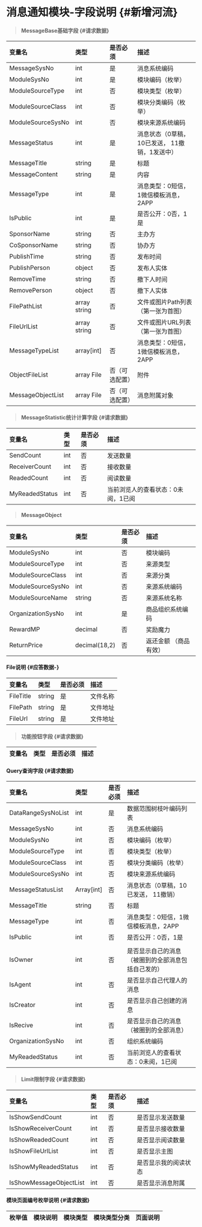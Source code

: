 # 消息通知模块-字段说明 {#新增河流}

> #### MessageBase基础字段 {#请求数据}

| 变量名 | 类型 | 是否必须 | 描述 |
| :--- | :--- | :--- | :--- |
| MessageSysNo | int | 是 | 消息系统编码 |
| ModuleSysNo | int | 是 | 模块编码（枚举） |
| ModuleSourceType | int | 否 | 模块类型（枚举） |
| ModuleSourceClass | int | 否 | 模块分类编码（枚举） |
| ModuleSourceSysNo | int | 否 | 模块来源系统编码 |
| MessageStatus | int | 是 | 消息状态（0草稿，10已发送， 11撤销，1发送中） |
| MessageTitle | string | 是 | 标题 |
| MessageContent | string | 是 | 内容 |
| MessageType | int | 是 | 消息类型：0短信，1微信模板消息，2APP |
| IsPublic | int | 是 | 是否公开：0否，1是 |
| SponsorName | string | 否 | 主办方 |
| CoSponsorName | string | 否 | 协办方 |
| PublishTime | string | 否 | 发布时间 |
| PublishPerson | object | 否 | 发布人实体 |
| RemoveTime | string | 否 | 撤下人时间 |
| RemovePerson | object | 否 | 撤下人实体 |
| FilePathList | array string | 否 | 文件或图片Path列表（第一张为首图） |
| FileUrlList | array string | 否 | 文件或图片URL列表（第一张为首图） |
| MessageTypeList|array[int] | 否 | 消息类型：0短信，1微信模板消息，2APP |
| ObjectFileList| array File| 否（可选配置） | 附件 |
| MessageObjectList| array File| 否（可选配置） | 消息附属对象|


> #### MessageStatistic统计计算字段 {#请求数据}

| 变量名 | 类型 | 是否必须 | 描述 |
| :--- | :--- | :--- | :--- |
| SendCount | int | 否 | 发送数量 |
| ReceiverCount | int | 否 | 接收数量 |
| ReadedCount | int | 否 | 阅读数量 |
| MyReadedStatus | int | 否 | 当前浏览人的查看状态：0未阅，1已阅 |

> #### MessageObject

| 变量名 | 类型 | 是否必须 | 描述 |
| :--- | :--- | :--- | :--- |
| ModuleSysNo | int | 否 | 模块编码 |
| ModuleSourceType | int | 否 | 来源类型 |
| ModuleSourceClass | int | 否 | 来源分类 |
| ModuleSourceSysNo | int | 否 | 来源系统编码 |
| ModuleSourceName| string | 否 | 来源系统名称 |
| OrganizationSysNo | int | 是 | 商品组织系统编码 |
| RewardMP| decimal| 否 | 奖励魔力|
| ReturnPrice | decimal\(18,2\) | 否 | 返还金额 （商品有效）|


#### File说明 {#应答数据-}

| 变量名 | 类型 | 是否必须 | 描述 |
| :--- | :--- | :--- | :--- |
| FileTitle| string| 是 | 文件名称 |
| FilePath| string| 是 | 文件地址 |
| FileUrl| string| 是 | 文件地址 |



> #### 功能按钮字段 {#请求数据}

| 变量名 | 类型 | 是否必须 | 描述 |
| :--- | :--- | :--- | :--- |


#### Query查询字段 {#请求数据}

| 变量名 | 类型 | 是否必须 | 描述 |
| :--- | :--- | :--- | :--- |
| DataRangeSysNoList | int | 是 | 数据范围树枝叶编码列表 |
| MessageSysNo | int | 否 | 消息系统编码 |
| ModuleSysNo | int | 否 | 模块编码（枚举） |
| ModuleSourceType | int | 否 | 模块类型（枚举） |
| ModuleSourceClass | int | 否 | 模块分类编码（枚举） |
| ModuleSourceSysNo | int | 否 | 模块来源系统编码 |
| MessageStatusList | Array\[int\] | 否 | 消息状态（0草稿，10已发送， 11撤销） |
| MessageTitle | string | 否 | 标题 |
| MessageType | int | 否 | 消息类型：0短信，1微信模板消息，2APP |
| IsPublic | int | 否 | 是否公开：0否，1是 |
|  |  |  |  |
| IsOwner | int | 否 | 是否显示自己的消息（被圈到的全部消息包括自己发的） |
| IsAgent | int | 否 | 是否显示自己代理人的消息 |
| IsCreator | int | 否 | 是否显示自己创建的消息 |
| IsRecive | int | 否 |是否显示自己的消息（被圈到的全部消息）  |
| OrganizationSysNo | int |否| 组织系统编码 |
| MyReadedStatus | int | 否 | 当前浏览人的查看状态：0未阅，1已阅 |







> #### Limit限制字段 {#请求数据}

| 变量名 | 类型 | 是否必须 | 描述 |
| :--- | :--- | :--- | :--- |
| IsShowSendCount | int | 否 | 是否显示发送数量 |
| IsShowReceiverCount | int | 否 | 是否显示接收数量 |
| IsShowReadedCount | int | 否 | 是否显示阅读数量 |
| IsShowFileUrlList  | int | 否 | 是否显示主图 |
| IsShowMyReadedStatus   | int | 否 | 是否显示我的阅读状态 |
| IsShowMessageObjectList   | int | 否 | 是否显示消息附属 |

#### 模块页面编号枚举说明 {#请求数据}

| 枚举值 | 模块说明 | 模块类型 | 模块类型分类 | 页面说明 |
| :--- | :--- | :--- | :--- | :--- |




